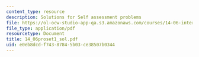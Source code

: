 ```yaml
---
content_type: resource
description: Solutions for Self assessment problems
file: https://ol-ocw-studio-app-qa.s3.amazonaws.com/courses/14-06-intermediate-macroeconomic-theory-spring-2004/e0eb8dcdf74387845b03ce38507b0344_14_06proset1_sol.pdf
file_type: application/pdf
resourcetype: Document
title: 14_06proset1_sol.pdf
uid: e0eb8dcd-f743-8784-5b03-ce38507b0344
---
```

